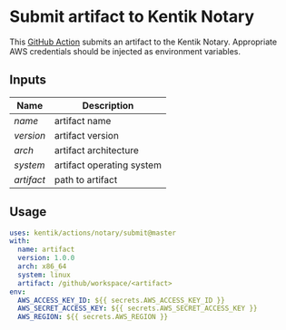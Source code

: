 # Submit artifact to Kentik Notary

This [GitHub Action][action] submits an artifact to the Kentik
Notary. Appropriate AWS credentials should be injected as
environment variables.

## Inputs

| Name          | Description                     |
| ------------- | ------------------------------- |
| *name*        | artifact name                   |
| *version*     | artifact version                |
| *arch*        | artifact architecture           |
| *system*      | artifact operating system       |
| *artifact*    | path to artifact                |

## Usage

```yaml
uses: kentik/actions/notary/submit@master
with:
  name: artifact
  version: 1.0.0
  arch: x86_64
  system: linux
  artifact: /github/workspace/<artifact>
env:
  AWS_ACCESS_KEY_ID: ${{ secrets.AWS_ACCESS_KEY_ID }}
  AWS_SECRET_ACCESS_KEY: ${{ secrets.AWS_SECRET_ACCESS_KEY }}
  AWS_REGION: ${{ secrets.AWS_REGION }}
```

[action]: https://github.com/features/actions
